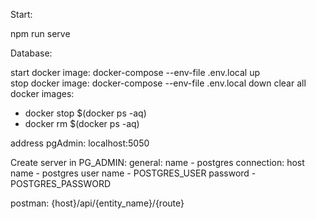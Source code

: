 Start:

npm run serve
 
Database: 

start docker image: docker-compose --env-file .env.local up  
stop docker image: docker-compose --env-file .env.local down
clear all docker images: 
- docker stop $(docker ps -aq)
- docker rm $(docker ps -aq)

address pgAdmin: localhost:5050 

Create server in PG_ADMIN: 
    general: name - postgres
    connection: host name - postgres
                user name - POSTGRES_USER
                password  - POSTGRES_PASSWORD

postman: {host}/api/{entity_name}/{route}